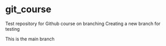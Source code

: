 # git_course
Test repository for Github course on branching
Creating a new branch for testing

This is the main branch